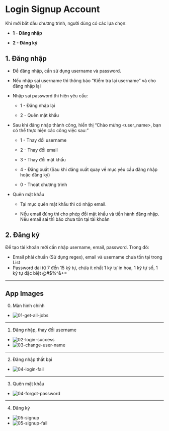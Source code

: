 # Login Signup Account

Khi mới bắt đầu chương trình, người dùng có các lựa chọn:

- **1 - Đăng nhập**

- **2 - Đăng ký**

## 1. Đăng nhập

- Để đăng nhập, cần sử dụng username và password.

- Nếu nhập sai username thì thông báo “Kiểm tra lại username” và cho đăng nhập lại

- Nhập sai password thì hiện yêu cầu:

  - 1 - Đăng nhập lại

  - 2 - Quên mật khẩu

- Sau khi đăng nhập thành công, hiển thị “Chào mừng <user_name>, bạn có thể thực hiện các công việc sau:”

  - 1 - Thay đổi username

  - 2 - Thay đổi email

  - 3 - Thay đổi mật khẩu

  - 4 - Đăng xuất (Sau khi đăng xuất quay về mục yêu cầu đăng nhập hoặc đăng ký)

  - 0 - Thoát chương trình

- Quên mật khẩu

  - Tại mục quên mật khẩu thì có nhập email.

  - Nếu email đúng thì cho phép đổi mật khẩu và tiến hành đăng nhập. Nếu email sai thì báo chưa tồn tại tài khoản

## 2. Đăng ký

Để tạo tài khoản mới cần nhập username, email, password. Trong đó:

- Email phải chuẩn (Sử dụng regex), email và username chưa tồn tại trong List
- Password dài từ 7 đến 15 ký tự, chứa ít nhất 1 ký tự in hoa, 1 ký tự số, 1 ký tự đặc biệt @#$%^&+=

---

## App Images

0. Màn hình chính

- ![01-get-all-jobs](./app-img/01-main.PNG)

---

1. Đăng nhập, thay đổi username

- ![02-login-success](./app-img/02-login-success.PNG)
- ![03-change-user-name](./app-img/03-change-user-name.PNG)

---

2. Đăng nhập thất bại

- ![04-login-fail](./app-img/04-login-fail.PNG)

---

3. Quên mật khẩu

- ![04-forgot-password](./app-img/04-forgot-password.PNG)

---

4. Đăng ký

- ![05-signup](./app-img/05-signup.PNG)
- ![05-signup-fail](./app-img/05-signup-fail.PNG)
